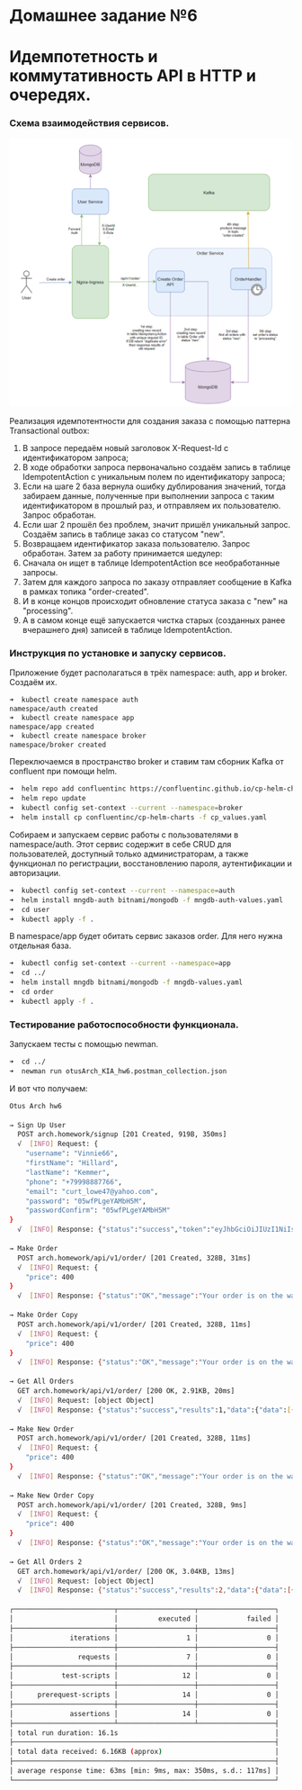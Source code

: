# Домашнее задание №6
# Идемпотетность и коммутативность API в HTTP и очередях.

### Схема взаимодействия сервисов.

![hw6](arch_hw6.PNG)

Реализация идемпотентности для создания заказа с помощью паттерна Transactional outbox:
1) В запросе передаём новый заголовок X-Request-Id с идентификатором запроса;
2) В ходе обработки запроса первоначально создаём запись в таблице IdempotentAction с уникальным полем по идентификатору запроса;
3) Если на шаге 2 база вернула ошибку дублирования значений, тогда забираем данные, полученные при выполнении запроса с таким идентификатором в прошлый раз, и отправляем их пользователю. Запрос обработан.
4) Если шаг 2 прошёл без проблем, значит пришёл уникальный запрос. Создаём запись в таблице заказ со статусом "new".
5) Возвращаем идентификатор заказа пользователю. Запрос обработан.
Затем за работу принимается шедулер:
1) Сначала он ищет в таблице IdempotentAction все необработанные запросы.
2) Затем для каждого запроса по заказу отправляет сообщение в Kafka в рамках топика "order-created".
3) И в конце концов происходит обновление статуса заказа с "new" на "processing".
4) А в самом конце ещё запускается чистка старых (созданных ранее вчерашнего дня) записей в таблице IdempotentAction.

### Инструкция по установке и запуску сервисов.

Приложение будет располагаться в трёх namespace: auth, app и broker. Создаём их.

```
➜  kubectl create namespace auth
namespace/auth created
➜  kubectl create namespace app
namespace/app created
➜  kubectl create namespace broker
namespace/broker created
```

Переключаемся в пространство broker и ставим там сборник Kafka от confluent при помощи helm.

```bash
➜  helm repo add confluentinc https://confluentinc.github.io/cp-helm-charts/
➜  helm repo update
➜  kubectl config set-context --current --namespace=broker
➜  helm install cp confluentinc/cp-helm-charts -f cp_values.yaml
```

Собираем и запускаем сервис работы с пользователями в namespace/auth. Этот сервис содержит в себе CRUD для пользователей, доступный только администраторам, а также функционал по регистрации, восстановлению пароля, аутентификации и авторизации.

```bash
➜  kubectl config set-context --current --namespace=auth
➜  helm install mngdb-auth bitnami/mongodb -f mngdb-auth-values.yaml
➜  cd user
➜  kubectl apply -f .
```

В namespace/app будет обитать сервис заказов order. Для него нужна отдельная база.
```bash
➜  kubectl config set-context --current --namespace=app
➜  cd ../
➜  helm install mngdb bitnami/mongodb -f mngdb-values.yaml
➜  cd order
➜  kubectl apply -f .
```

### Тестирование работоспособности функционала.

Запускаем тесты с помощью newman.

```bash
➜  cd ../
➜  newman run otusArch_KIA_hw6.postman_collection.json
```

И вот что получаем:

```bash
Otus Arch hw6

→ Sign Up User
  POST arch.homework/signup [201 Created, 919B, 350ms]
  √  [INFO] Request: {
    "username": "Vinnie66",
    "firstName": "Hillard",
    "lastName": "Kemmer",
    "phone": "+79998887766",
    "email": "curt_lowe47@yahoo.com",
    "password": "05wfPLgeYAMbH5M",
    "passwordConfirm": "05wfPLgeYAMbH5M"
}
  √  [INFO] Response: {"status":"success","token":"eyJhbGciOiJIUzI1NiIsInR5cCI6IkpXVCJ9.eyJpZCI6IjVmYjZkNzJhYjk2MTdiYjU2ODFlYTg4YiIsImlhdCI6MTYwNTgxODE1NCwiZXhwIjoxNjEzNTk0MTU0fQ.uBWLRqAXLBqgKXE8THDmPQK_Ceo8eNl0MM1dmONCi74","data":{"user":{"photo":"default.jpg","role":"player","active":true,"_id":"5fb6d72ab9617bb5681ea88b","username":"Vinnie66","firstName":"Hillard","lastName":"Kemmer","email":"curt_lowe47@yahoo.com","phone":"+79998887766","__v":0}}}

→ Make Order
  POST arch.homework/api/v1/order/ [201 Created, 328B, 31ms]
  √  [INFO] Request: {
    "price": 400
}
  √  [INFO] Response: {"status":"OK","message":"Your order is on the way","orderId":"5fb6d72cb0e9cb593e2c0be8"}

→ Make Order Copy
  POST arch.homework/api/v1/order/ [201 Created, 328B, 11ms]
  √  [INFO] Request: {
    "price": 400
}
  √  [INFO] Response: {"status":"OK","message":"Your order is on the way","orderId":"5fb6d72cb0e9cb593e2c0be8"}

→ Get All Orders
  GET arch.homework/api/v1/order/ [200 OK, 2.91KB, 20ms]
  √  [INFO] Request: [object Object]
  √  [INFO] Response: {"status":"success","results":1,"data":{"data":[{"price":400,"date":"2020-11-19T18:51:12.199Z","_id":"5fb6d72cb0e9cb593e2c0be8","userId":"5fb6d72ab9617bb5681ea88b","status":"new"}]}}

→ Make New Order
  POST arch.homework/api/v1/order/ [201 Created, 328B, 11ms]
  √  [INFO] Request: {
    "price": 400
}
  √  [INFO] Response: {"status":"OK","message":"Your order is on the way","orderId":"5fb6d73317949b6b0459dcc2"}

→ Make New Order Copy
  POST arch.homework/api/v1/order/ [201 Created, 328B, 9ms]
  √  [INFO] Request: {
    "price": 400
}
  √  [INFO] Response: {"status":"OK","message":"Your order is on the way","orderId":"5fb6d73317949b6b0459dcc2"}

→ Get All Orders 2
  GET arch.homework/api/v1/order/ [200 OK, 3.04KB, 13ms]
  √  [INFO] Request: [object Object]
  √  [INFO] Response: {"status":"success","results":2,"data":{"data":[{"price":400,"date":"2020-11-19T18:51:12.199Z","_id":"5fb6d72cb0e9cb593e2c0be8","userId":"5fb6d72ab9617bb5681ea88b","status":"processing"},{"price":400,"date":"2020-11-19T18:51:13.927Z","_id":"5fb6d73317949b6b0459dcc2","userId":"5fb6d72ab9617bb5681ea88b","status":"new"}]}}

┌─────────────────────────┬───────────────────┬───────────────────┐
│                         │          executed │            failed │
├─────────────────────────┼───────────────────┼───────────────────┤
│              iterations │                 1 │                 0 │
├─────────────────────────┼───────────────────┼───────────────────┤
│                requests │                 7 │                 0 │
├─────────────────────────┼───────────────────┼───────────────────┤
│            test-scripts │                12 │                 0 │
├─────────────────────────┼───────────────────┼───────────────────┤
│      prerequest-scripts │                14 │                 0 │
├─────────────────────────┼───────────────────┼───────────────────┤
│              assertions │                14 │                 0 │
├─────────────────────────┴───────────────────┴───────────────────┤
│ total run duration: 16.1s                                       │
├─────────────────────────────────────────────────────────────────┤
│ total data received: 6.16KB (approx)                            │
├─────────────────────────────────────────────────────────────────┤
│ average response time: 63ms [min: 9ms, max: 350ms, s.d.: 117ms] │
└─────────────────────────────────────────────────────────────────┘
```

